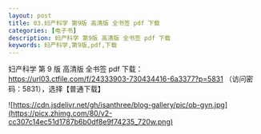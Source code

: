 ```yaml
---
layout: post
title: 03.妇产科学 第9版 高清版 全书签 pdf 下载
categories: [电子书]
description: 妇产科学 第9版 高清版 全书签 pdf 下载
keywords: 妇产科学,第9版,pdf,下载
---
```


妇产科学 第 9 版 高清版 全书签 pdf 下载：<https://url03.ctfile.com/f/24333903-730434416-6a3377?p=5831> （访问密码：5831），选择【普通下载】

![https://cdn.jsdelivr.net/gh/isanthree/blog-gallery/pic/ob-gyn.jpg](https://picx.zhimg.com/80/v2-cc307c14ec51d1787b6b0df8e9f74235_720w.png)
